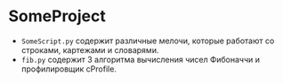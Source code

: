 # SomeProject

* `SomeScript.py` содержит различные мелочи, которые работают со строками, картежами и словарями.
* `fib.py` содержит 3 алгоритма вычисления чисел Фибоначчи и профилировщик cProfile.
